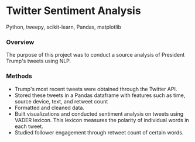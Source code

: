 # Twitter Sentiment Analysis
Python, tweepy, scikit-learn, Pandas, matplotlib

### Overview
The purpose of this project was to conduct a source analysis of President Trump's tweets using NLP.

### Methods
- Trump's most recent tweets were obtained through the Twitter API.
- Stored these tweets in a Pandas dataframe with features such as time, source device, text, and retweet count
- Formatted and cleaned data.
- Built visualizations and conducted sentiment analysis on tweets using VADER lexicon. This lexicon measures the polarity of individual words in each tweet.
- Studied follower engagement through retweet count of certain words.
